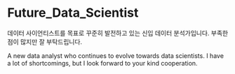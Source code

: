 # Future_Data_Scientist

 데이터 사이언티스트를 목표로 꾸준히 발전하고 있는 신입 데이터 분석가입니다.
 부족한 점이 많지만 잘 부탁드립니다.
 
A new data analyst who continues to evolve towards data scientists.
I have a lot of shortcomings, but I look forward to your kind cooperation.
